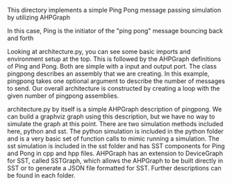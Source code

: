 This directory implements a simple Ping Pong message passing simulation by utilizing AHPGraph

In this case, Ping is the initiator of the "ping pong" message bouncing back and forth

Looking at architecture.py, you can see some basic imports and environment setup at the top.
This is followed by the AHPGraph definitions of Ping and Pong. Both are simple with a
input and output port. The class pingpong describes an assembly that we are
creating. In this example, pingpong takes one optional argument to describe the number
of messages to send. Our overall architecture is constructed by creating a loop with
the given number of pingpong assemblies.

architecture.py by itself is a simple AHPGraph description of pingpong. We can
build a graphviz graph using this description, but we have no way to simulate the
graph at this point. There are two simulation methods included here, python and sst.
The python simulation is included in the python folder and is a very basic set of
function calls to mimic running a simulation. The sst simulation is included in the
sst folder and has SST components for Ping and Pong in cpp and hpp files. AHPGraph
has an extension to DeviceGraph for SST, called SSTGraph, which allows the AHPGraph
to be built directly in SST or to generate a JSON file formatted for SST. Further
descriptions can be found in each folder.
